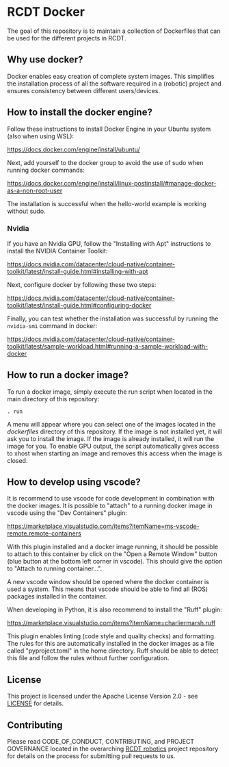<!--
SPDX-FileCopyrightText: Alliander N. V.

SPDX-License-Identifier: Apache-2.0
-->

# RCDT Docker

The goal of this repository is to maintain a collection of Dockerfiles that can be used for the different projects in RCDT.

## Why use docker?

Docker enables easy creation of complete system images. This simplifies the installation process of all the software required in a (robotic) project and ensures consistency between different users/devices.

## How to install the docker engine?

Follow these instructions to install Docker Engine in your Ubuntu system (also when using WSL):

<https://docs.docker.com/engine/install/ubuntu/>

Next, add yourself to the docker group to avoid the use of sudo when running docker commands:

<https://docs.docker.com/engine/install/linux-postinstall/#manage-docker-as-a-non-root-user>

The installation is successful when the hello-world example is working without sudo.

### Nvidia

If you have an Nvidia GPU, follow the "Installing with Apt" instructions to install the NVIDIA Container Toolkit:

<https://docs.nvidia.com/datacenter/cloud-native/container-toolkit/latest/install-guide.html#installing-with-apt>

Next, configure docker by following these two steps:

<https://docs.nvidia.com/datacenter/cloud-native/container-toolkit/latest/install-guide.html#configuring-docker>

Finally, you can test whether the installation was successful by running the `nvidia-smi` command in docker:

<https://docs.nvidia.com/datacenter/cloud-native/container-toolkit/latest/sample-workload.html#running-a-sample-workload-with-docker>

## How to run a docker image?

To run a docker image, simply execute the run script when located in the main directory of this repository:

`. run`

A menu will appear where you can select one of the images located in the *dockerfiles* directory of this repository. If the image is not installed yet, it will ask you to install the image. If the image is already installed, it will run the image for you. To enable GPU output, the script automatically gives access to xhost when starting an image and removes this access when the image is closed.

## How to develop using vscode?

It is recommend to use vscode for code development in combination with the docker images. It is possible to "attach" to a running docker image in vscode using the "Dev Containers" plugin:

<https://marketplace.visualstudio.com/items?itemName=ms-vscode-remote.remote-containers>

With this plugin installed and a docker image running, it should be possible to attach to this container by click on the "Open a Remote Window" button (blue button at the bottom left corner in vscode). This should give the option to "Attach to running container...".

A new vscode window should be opened where the docker container is used a system. This means that vscode should be able to find all (ROS) packages installed in the container.

When developing in Python, it is also recommend to install the "Ruff" plugin:

<https://marketplace.visualstudio.com/items?itemName=charliermarsh.ruff>

This plugin enables linting (code style and quality checks) and formatting. The rules for this are automatically installed in the docker images as a file called "pyproject.toml" in the home directory. Ruff should be able to detect this file and follow the rules without further configuration.


## License

This project is licensed under the Apache License Version 2.0 - see [LICENSE](LICENSE) for details.

## Contributing

Please read CODE_OF_CONDUCT, CONTRIBUTING, and PROJECT GOVERNANCE located in the overarching [RCDT robotics](https://github.com/alliander-opensource/rcdt_robotics) project repository for details on the process for submitting pull requests to us.